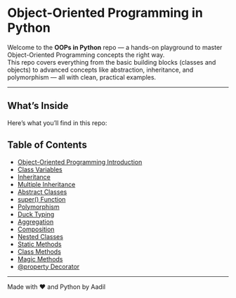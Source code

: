 # Object-Oriented Programming in Python

Welcome to the **OOPs in Python** repo — a hands-on playground to master Object-Oriented Programming concepts the right way.  
This repo covers everything from the basic building blocks (classes and objects) to advanced concepts like abstraction, inheritance, and polymorphism — all with clean, practical examples.

---

## What’s Inside

Here’s what you’ll find in this repo:
## Table of Contents

*   [Object-Oriented Programming Introduction](#object-oriented-programming-introduction)
*   [Class Variables](#class-variables)
*   [Inheritance](#inheritance)
*   [Multiple Inheritance](#multiple-inheritance)
*   [Abstract Classes](#abstract-classes)
*   [super() Function](#super-function)
*   [Polymorphism](#polymorphism)
*   [Duck Typing](#duck-typing)
*   [Aggregation](#aggregation)
*   [Composition](#composition)
*   [Nested Classes](#nested-classes)
*   [Static Methods](#static-methods)
*   [Class Methods](#class-methods)
*   [Magic Methods](#magic-methods)
*   [@property Decorator](#property-decorator)
---

Made with ❤️ and Python by Aadil
